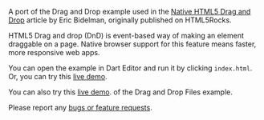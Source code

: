 A port of the Drag and Drop example used in the
[Native HTML5 Drag and Drop](http://www.html5rocks.com/en/tutorials/dnd/basics/)
article by Eric Bidelman, originally published on HTML5Rocks.

HTML5 Drag and drop (DnD) is event-based way of making an element draggable
on a page. Native browser support for this feature means faster, more responsive
web apps.

You can open the example in Dart Editor and run it by clicking `index.html`.
Or, you can try this
[live demo](http://www.dartlang.org/samples/dnd/).

You can also try this
[live demo](http://www.dartlang.org/samples/dndfiles/).
of the Drag and Drop Files example.

Please report any [bugs or feature requests](http://dartbug.com/new).
